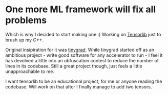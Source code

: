 # One more ML framework will fix all problems

Which is why I decided to start making one :)
Working on [Tensorlib](https://github.com/tanmaysachan/tensorlib) just to brush up my C++.

Original insipiration for it was [tinygrad](https://github.com/tinygrad/tinygrad). While tinygrad started off
as an ambitious project - write good software for any accelerator to run - I feel it has devolved a little into
an obfuscation contest to reduce the number of lines in its codebase. Still a great project though, just feels a
little unapproachable to me.

I want tensorlib to be an educational project, for me or anyone reading the codebase. Will work on that after I
finally manage to add two tensors.
